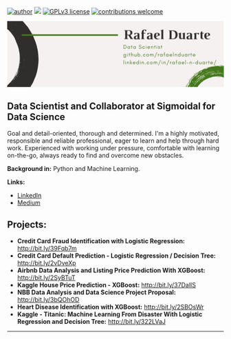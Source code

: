 [![author](https://img.shields.io/badge/author-rafaelnduarte-red.svg)](https://www.linkedin.com/in/rafael-n-duarte/) [![](https://img.shields.io/badge/python-3.7+-blue.svg)](https://www.python.org/downloads/release/python-365/) [![GPLv3 license](https://img.shields.io/badge/License-GPLv3-blue.svg)](http://perso.crans.org/besson/LICENSE.html) [![contributions welcome](https://img.shields.io/badge/contributions-welcome-brightgreen.svg?style=flat)](https://github.com/rafaelnduarte/portfolio/issues)

<p align="center">
  <img src="rafaelnd_ds.png" >
</p>

## Data Scientist and Collaborator at Sigmoidal for Data Science

Goal and detail-oriented, thorough and determined. I'm a highly motivated, responsible and reliable
professional, eager to learn and help through hard work. Experienced with working under pressure, 
comfortable with learning on-the-go, always ready to find and overcome new obstacles.  


**Background in:** Python and Machine Learning.

**Links:**
* [LinkedIn](https://www.linkedin.com/in/rafael-n-duarte/)
* [Medium](https://medium.com/@rafaelnduarte)


## Projects:

* **Credit Card Fraud Identification with Logistic Regression:**  http://bit.ly/39Fqb7m
* **Credit Card Default Prediction - Logistic Regression / Decision Tree:**  http://bit.ly/2vDveXp
* **Airbnb Data Analysis and Listing Price Prediction With XGBoost:**  http://bit.ly/2SyBTuT
* **Kaggle House Price Prediction - XGBoost:** http://bit.ly/37DalIS
* **NBB Data Analysis and Data Science Project Proposal:** http://bit.ly/3bQOhOD
* **Heart Disease Identification with XGBoost:** http://bit.ly/2SBOsWr
* **Kaggle - Titanic: Machine Learning From Disaster With Logistic Regression and Decision Tree:** http://bit.ly/322LVaJ

---

